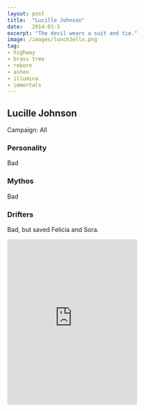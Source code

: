 ```yaml
---
layout: post
title:  "Lucille Johnson"
date:   2014-01-3
excerpt: "The devil wears a suit and tie."
image: /images/lunchJello.png
tag:
- highway
- brass tree
- reborn
- ashen
- illumina
- immortals
---
```


## Lucille Johnson
Campaign: All

### Personality
Bad

### Mythos
Bad

### Drifters
Bad, but saved Felicia and Sora.

<iframe src="https://open.spotify.com/embed/user/isittooshortornotavailable/playlist/2lijXxJ8GW6EaQXGJaAM6Q" width="300" height="380" frameborder="0" allowtransparency="true" allow="encrypted-media"></iframe>

